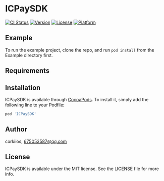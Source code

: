 # ICPaySDK

[![CI Status](http://img.shields.io/travis/corkiios/ICPaySDK.svg?style=flat)](https://travis-ci.org/corkiios/ICPaySDK)
[![Version](https://img.shields.io/cocoapods/v/ICPaySDK.svg?style=flat)](http://cocoapods.org/pods/ICPaySDK)
[![License](https://img.shields.io/cocoapods/l/ICPaySDK.svg?style=flat)](http://cocoapods.org/pods/ICPaySDK)
[![Platform](https://img.shields.io/cocoapods/p/ICPaySDK.svg?style=flat)](http://cocoapods.org/pods/ICPaySDK)

## Example

To run the example project, clone the repo, and run `pod install` from the Example directory first.

## Requirements

## Installation

ICPaySDK is available through [CocoaPods](http://cocoapods.org). To install
it, simply add the following line to your Podfile:

```ruby
pod 'ICPaySDK'
```

## Author

corkiios, 675053587@qq.com

## License

ICPaySDK is available under the MIT license. See the LICENSE file for more info.
